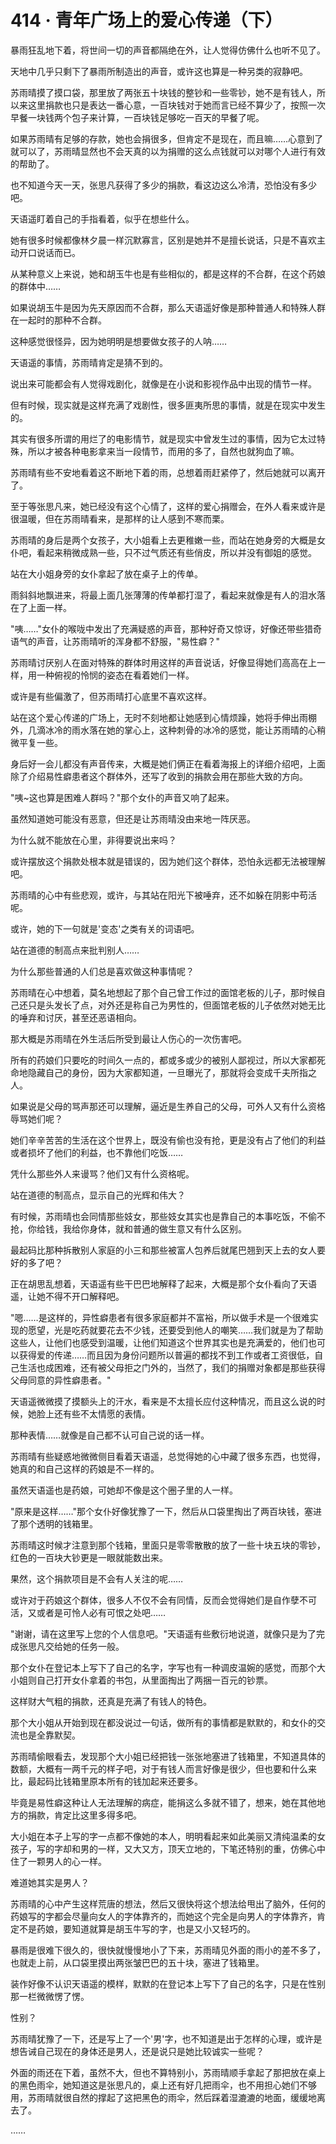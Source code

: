 <link rel="stylesheet" href="../styles/text.css" />
<h1>414 · 青年广场上的爱心传递（下）</h1>

暴雨狂乱地下着，将世间一切的声音都隔绝在外，让人觉得仿佛什么也听不见了。

天地中几乎只剩下了暴雨所制造出的声音，或许这也算是一种另类的寂静吧。

苏雨晴摸了摸口袋，那里放了两张五十块钱的整钞和一些零钞，她不是有钱人，所以来这里捐款也只是表达一番心意，一百块钱对于她而言已经不算少了，按照一次早餐一块钱两个包子来计算，一百块钱足够吃一百天的早餐了呢。

如果苏雨晴有足够的存款，她也会捐很多，但肯定不是现在，而且嘛……心意到了就可以了，苏雨晴显然也不会天真的以为捐赠的这么点钱就可以对哪个人进行有效的帮助了。

也不知道今天一天，张思凡获得了多少的捐款，看这边这么冷清，恐怕没有多少吧。

天语遥盯着自己的手指看着，似乎在想些什么。

她有很多时候都像林夕晨一样沉默寡言，区别是她并不是擅长说话，只是不喜欢主动开口说话而已。

从某种意义上来说，她和胡玉牛也是有些相似的，都是这样的不合群，在这个药娘的群体中……

如果说胡玉牛是因为先天原因而不合群，那么天语遥好像是那种普通人和特殊人群在一起时的那种不合群。

这种感觉很怪异，因为她明明是想要做女孩子的人呐……

天语遥的事情，苏雨晴肯定是猜不到的。

说出来可能都会有人觉得戏剧化，就像是在小说和影视作品中出现的情节一样。

但有时候，现实就是这样充满了戏剧性，很多匪夷所思的事情，就是在现实中发生的。

其实有很多所谓的用烂了的电影情节，就是现实中曾发生过的事情，因为它太过特殊，所以才被各种电影拿来当一段情节，而用的多了，自然也就狗血了嘛。

苏雨晴有些不安地看着这不断地下着的雨，总想着雨赶紧停了，然后她就可以离开了。

至于等张思凡来，她已经没有这个心情了，这样的爱心捐赠会，在外人看来或许是很温暖，但在苏雨晴看来，是那样的让人感到不寒而栗。

苏雨晴的身后是两个女孩子，大小姐看上去更稚嫩一些，而站在她身旁的大概是女仆吧，看起来稍微成熟一些，只不过气质还有些俏皮，所以并没有御姐的感觉。

站在大小姐身旁的女仆拿起了放在桌子上的传单。

雨斜斜地飘进来，将最上面几张薄薄的传单都打湿了，看起来就像是有人的泪水落在了上面一样。

"咦……"女仆的喉咙中发出了充满疑惑的声音，那种好奇又惊讶，好像还带些猎奇语气的声音，让苏雨晴听的浑身都不舒服，"易性癖？"

苏雨晴讨厌别人在面对特殊的群体时用这样的声音说话，好像显得她们高高在上一样，用一种俯视的怜悯的姿态在看着她们一样。

或许是有些偏激了，但苏雨晴打心底里不喜欢这样。

站在这个爱心传递的广场上，无时不刻地都让她感到心情烦躁，她将手伸出雨棚外，几滴冰冷的雨水落在她的掌心上，这种刺骨的冰冷的感觉，能让苏雨晴的心稍微平复一些。

身后好一会儿都没有声音传来，大概是她们俩正在看着海报上的详细介绍吧，上面除了介绍易性癖患者这个群体外，还写了收到的捐款会用在那些大致的方向。

"咦\~这也算是困难人群吗？"那个女仆的声音又响了起来。

虽然知道她可能没有恶意，但还是让苏雨晴没由来地一阵厌恶。

为什么就不能放在心里，非得要说出来吗？

或许摆放这个捐款处根本就是错误的，因为她们这个群体，恐怕永远都无法被理解吧。

苏雨晴的心中有些悲观，或许，与其站在阳光下被唾弃，还不如躲在阴影中苟活呢。

或许，她的下一句就是'变态'之类有关的词语吧。

站在道德的制高点来批判别人……

为什么那些普通的人们总是喜欢做这种事情呢？

苏雨晴在心中想着，莫名地想起了那个自己曾工作过的面馆老板的儿子，那时候自己还只是头发长了点，对外还是称自己为男性的，但面馆老板的儿子依然对她无比的唾弃和讨厌，甚至还恶语相向。

那大概是苏雨晴在外生活后所受到最让人伤心的一次伤害吧。

所有的药娘们只要吃的时间久一点的，都或多或少的被别人鄙视过，所以大家都死命地隐藏自己的身份，因为大家都知道，一旦曝光了，那就将会变成千夫所指之人。

如果说是父母的骂声那还可以理解，逼近是生养自己的父母，可外人又有什么资格辱骂她们呢？

她们辛辛苦苦的生活在这个世界上，既没有偷也没有抢，更是没有占了他们的利益或者损坏了他们的利益，也不靠他们吃饭……

凭什么那些外人来谩骂？他们又有什么资格呢。

站在道德的制高点，显示自己的光辉和伟大？

有时候，苏雨晴也会同情那些妓女，那些妓女其实也是靠自己的本事吃饭，不偷不抢，你给钱，我给你身体，就和普通的做生意又有什么区别。

最起码比那种拆散别人家庭的小三和那些被富人包养后就尾巴翘到天上去的女人要好的多了吧？

正在胡思乱想着，天语遥有些干巴巴地解释了起来，大概是那个女仆看向了天语遥，让她不得不开口解释吧。

"嗯……是这样的，异性癖患者有很多家庭都并不富裕，所以做手术是一个很难实现的愿望，光是吃药就要花去不少钱，还要受到他人的嘲笑……我们就是为了帮助这些人，让他们也感受到温暖，让他们知道这个世界其实也是充满爱的，他们也可以获得爱的传递……而且因为身份问题所以普遍的都找不到工作或者工资很低，自己生活也成困难，还有被父母拒之门外的，当然了，我们的捐赠对象都是那些获得父母同意的异性癖患者。"

天语遥微微摸了摸额头上的汗水，看来是不太擅长应付这种情况，而且这么说的时候，她脸上还有些不太情愿的表情。

那种表情……就像是自己都不认可自己说的话一样。

苏雨晴有些疑惑地微微侧目看着天语遥，总觉得她的心中藏了很多东西，也觉得，她真的和自己这样的药娘是不一样的。

虽然天语遥也是药娘，可她却不像是这个圈子里的人一样。

"原来是这样……"那个女仆好像犹豫了一下，然后从口袋里掏出了两百块钱，塞进了那个透明的钱箱里。

苏雨晴这时候才注意到那个钱箱，里面只是零零散散的放了一些十块五块的零钞，红色的一百块大钞更是一眼就能数出来。

果然，这个捐款项目是不会有人关注的呢……

或许对于药娘这个群体，很多人不仅不会有同情，反而会觉得她们是自作孽不可活，又或者是可怜人必有可恨之处吧……

"谢谢，请在这里写上您的个人信息吧。"天语遥有些敷衍地说道，就像只是为了完成张思凡交给她的任务一般。

那个女仆在登记本上写下了自己的名字，字写也有一种调皮温婉的感觉，而那个大小姐则自己打开女仆拿着的书包，从里面掏出了两捆一百元的钞票。

这样财大气粗的捐款，还真是充满了有钱人的特色。

那个大小姐从开始到现在都没说过一句话，做所有的事情都是默默的，和女仆的交流也是全靠默契。

苏雨晴偷眼看去，发现那个大小姐已经把钱一张张地塞进了钱箱里，不知道具体的数额，大概有一两千元的样子吧，对于有钱人而言好像是很少，但也要和什么来比，最起码比钱箱里原本所有的钱加起来还要多。

毕竟是易性癖这种让人无法理解的病症，能捐这么多就不错了，想来，她在其他地方的捐款，肯定比这里多得多吧。

大小姐在本子上写的字一点都不像她的本人，明明看起来如此美丽又清纯温柔的女孩子，写的字却和男的一样，又大又方，顶天立地的，下笔还特别的重，仿佛心中住了一颗男人的心一样。

难道她其实是男人？

苏雨晴的心中产生这样荒唐的想法，然后又很快将这个想法给甩出了脑外，任何的药娘写的字都会尽量向女人的字体靠齐的，而她这个完全是向男人的字体靠齐，肯定不是药娘，要知道就算是胡玉牛写的字，也是又小又轻巧的。

暴雨是很难下很久的，很快就慢慢地小了下来，苏雨晴见外面的雨小的差不多了，也就走上前，从口袋里摸出两张皱巴巴的五十块，塞进了钱箱里。

装作好像不认识天语遥的模样，默默的在登记本上写下了自己的名字，只是在性别那一栏微微愣了愣。

性别？

苏雨晴犹豫了一下，还是写上了一个'男'字，也不知道是出于怎样的心理，或许是想告诫自己现在的身体还是男人，还是说只是她比较诚实一些呢？

外面的雨还在下着，虽然不大，但也不算特别小，苏雨晴顺手拿起了那把放在桌上的黑色雨伞，她知道这是张思凡的，桌上还有好几把雨伞，也不用担心她们不够用，苏雨晴就很自然的撑起了这把黑色的雨伞，然后踩着湿漉漉的地面，缓缓地离去了。

……
